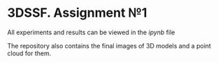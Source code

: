 # 3DSSF. Assignment №1
All experiments and results can be viewed in the *ipynb* file

The repository also contains the final images of 3D models and a point cloud for them.
